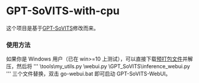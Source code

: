 # GPT-SoVITS-with-cpu
这个项目是基于[GPT-SoVITS](https://github.com/RVC-Boss/GPT-SoVITS)修改而来。

### 使用方法
如果你是 Windows 用户（已在 win>=10 上测试），可以直接下载[预打包文件](https://huggingface.co/lj1995/GPT-SoVITS-windows-package/resolve/main/GPT-SoVITS-beta.7z?download=true)并解压，然后将
'''
\tools\my_utils.py
\webui.py
\GPT_SoVITS\inference_webui.py
'''
三个文件替换，双击 go-webui.bat 即可启动 GPT-SoVITS-WebUI。
